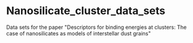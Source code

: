 # Nanosilicate_cluster_data_sets
Data sets for the paper "Descriptors for binding energies at clusters: The case of nanosilicates as models of interstellar dust grains"

